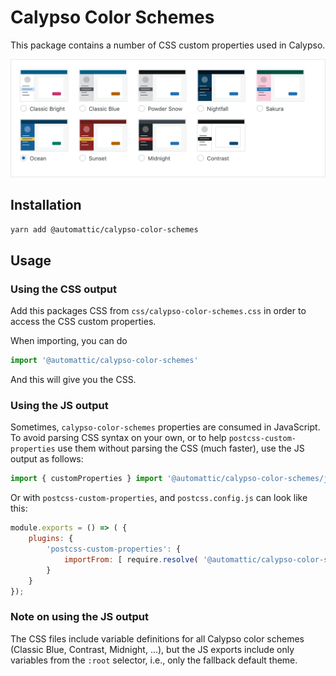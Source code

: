 # Calypso Color Schemes

This package contains a number of CSS custom properties used in Calypso.

![Color scheme thumbnails](screenshot@2x.png)

## Installation

```sh
yarn add @automattic/calypso-color-schemes
```

## Usage

### Using the CSS output

Add this packages CSS from `css/calypso-color-schemes.css` in order to access the CSS custom
properties.

When importing, you can do

```js
import '@automattic/calypso-color-schemes'
```
And this will give you the CSS.

### Using the JS output

Sometimes, `calypso-color-schemes` properties are consumed in JavaScript. To avoid parsing CSS syntax on your own, or to help `postcss-custom-properties` use them without parsing the CSS (much faster), use the JS output as follows:

```js
import { customProperties } import '@automattic/calypso-color-schemes/js' // mind the js suffix
```

Or with `postcss-custom-properties`, and `postcss.config.js` can look like this:

```js
module.exports = () => ( {
	plugins: {
		'postcss-custom-properties': {
            importFrom: [ require.resolve( '@automattic/calypso-color-schemes/js' ) ],
        }
    }
});
```

### Note on using the JS output

The CSS files include variable definitions for all Calypso color schemes (Classic Blue, Contrast, Midnight, ...), but the JS exports include only variables from the `:root` selector, i.e., only the fallback default theme.